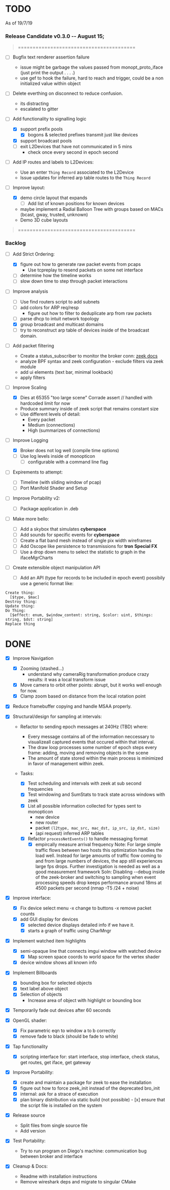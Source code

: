 TODO
=====
As of 19/7/19

### Release Candidate v0.3.0 -- August 15;
> ========================================

- [ ] Bugfix text renderer assertion failure
    - issue might be garbage the values passed from monopt_proto_iface (just print the output . . . .)
    - use gef to hook the failure, hard to reach and trigger, could be a non initialized value within object

- [ ] Delete everthing on disconnect to reduce confusion.
    - its distracting
    - escalated to gitter

- [ ] Add functionality to signalling logic
    - [x] support prefix pools
        -[x] bogons & selected prefixes transmit just like devices
    - [x] support broadcast pools
    - [ ] exit L2Devices that have not communicated in 5 mins
        - check once every second in epoch second

- [ ] Add IP routes and labels to L2Devices:
    - Use an enter `Thing Record` associated to the L2Device
    - Issue updates for inferred arp table routes to the `Thing Record`

- [ ] Improve layout:
    - [x] demo circle layout that expands
        - [ ] Add list of known positions for known devices
    - maybe implement a Radial Balloon Tree with groups based on MACs (bcast, gway, trusted, unknown)
    - Demo 3D cube layouts
> ========================================
### Backlog

- [ ] Add Strict Ordering:
    - [x] figure out how to generate raw packet events from pcaps
        - Use tcpreplay to resend packets on some net interface
    - [ ] determine how the timeline works
    - [ ] slow down time to step through packet interactions

- [ ] Improve analysis
    - [ ] Use find routers script to add subnets
    - [ ] add colors for ARP req/resp
        - figure out how to filter to deduplicate arp from raw packets
    - [ ] parse dhcp to intuit network topology
    - [x] group broadcast and multicast domains
    - [ ] try to reconstruct arp table of devices inside of the broadcast domain.

- [ ] Add packet filtering
    - Create a status_subscriber to monitor the broker conn: [zeek docs](https://bro-broker.readthedocs.io/en/stable/comm.html#status-and-error-messages)
    - analyze BPF syntax and zeek configuration - exclude filters via zeek module
    - add ui elements (text bar, minimal lookback)
    - apply filters

- [ ] Improve Scaling
    - [x] Dies at 65355 "too large scene" Corrade assert // handled with hardcoded limit for now
    - Produce summary inside of zeek script that remains constant size
    - Use different levels of detail:
        - Every packet
        - Medium (connections)
        - High (summarizes of connections)

- [ ] Improve Logging
    - [x] Broker does not log well (compile time options)
    - [ ] Use log levels inside of monopticon
        - [ ] configurable with a command line flag

- [ ] Expirements to attempt:
    - [ ] Timeline (with sliding window of pcap)
    - [ ] Port Manifold Shader and Setup

- [ ] Improve Portability v2:
    - [ ] Package application in .deb

- [ ] Make more bello:
    - [ ] Add a skybox that simulates __cyberspace__
    - [ ] Add sounds for specific events for __cyberspace__
    - [ ] Create a flat band mesh instead of single pix width wireframes
    - [ ] Add Oscope like persistence to transmissions for __tron__ **Special FX**
    - [ ] Use a drop down menu to select the statistic to graph in the ifaceMgrCharts

- [ ] Create extensible object manipulation API
    - [ ] Add an API (type for records to be included in epoch event)
      possibily use a generic format like:
```
Create thing:
  [$type, $mac]
Destroy thing:
Update thing:
Do Thing:
  [$effect: enum, $window_content: string, $color: uint, $things: string, $dst: string]
Replace thing
```

DONE
====
- [x] Improve Navigation
    - [x] Zooming (stashed...)
        - understand why cameraRig transformation produce crazy results: it was a local transform issue
    - [x] Move camera to orbit other points: abrupt, but it works well enough for now.
    - [x] Clamp zoom based on distance from the local rotation point

- [x] Reduce framebuffer copying and handle MSAA properly.

- [x] Structural/design for sampling at intervals:
    - Refactor to sending epoch messages at 240Hz (TBD) where:
        - Every message contains all of the information neccessary to visualizeall captured events that occured within that interval.
        - The draw loop processes some number of epoch steps every frame: adding, moving and removing objects in the scene
        - The amount of state stored within the main process is minimized in favor of management within zeek.

    - Tasks:
        - [x] Test scheduling and intervals with zeek at sub second frequencies
        - [x] Test windowing and SumStats to track state across windows with zeek
        - [x] List all possible information collected for types sent to monopticon
            - new device
            - new router
            - packet `(l2type, mac_src, mac_dst, ip_src, ip_dst, size)`
            - (api request) inferred ARP tables
        - [x] Refactor `processNetEvents()` to handle messaging format
            - [x] empircally measure arrival frequency
    Note: For large simple traffic flows between two hosts this optimization handles the load well.
          Instead for large amounts of traffic flow coming to and from large numbers of devices, the
          app still experiences large fps drops. Further investigation is needed as well as a good
          measurement framework
    Soln: Disabling --debug inside of the zeek-broker and switching to sampling when event processing
           speeds drop keeps performance around 18ms at 4500 packets per second (nmap -T5 /24 + noise)

- [x] Improve interface:
    - [x] Fix device select menu
        -x change to buttons
        -x remove packet counts
    - [x] add GUI display for devices
        - [x] selected device displays detailed info if we have it.
        - [x] starts a graph of traffic using CharMngr

- [x] Implement watched item highlights
    - [x] semi-opaque line that connects imgui window with watched device
        - [x] Map screen space coords to world space for the vertex shader
    - [x] device window shows all known info

- [x] Implement Billboards
    - [x] bounding box for selected objects
    - [x] text label above object
    - [x] Selection of objects
        - Increase area of object with highlight or bounding box

- [x] Temporarily fade out devices after 60 seconds

- [x] OpenGL shader:
    - [x] Fix parametric eqn to window a to b correctly
    - [x] remove fade to black (should be fade to white)

- [x] Tap functionality
    - [x] scripting interface for: start interface, stop interface, check status,
          get routes, get iface, get gateway

- [x] Improve Portability:
    - [x] create and maintain a package for zeek to ease the installation
    - [x] figure out how to force zeek_init instead of the deprecated bro_init
    - [x] internal: ask for a strace of execution
    - [x] plan binary distribution via static build (not possible)
          - [x] ensure that the script file is installed on the system

- [x] Release source
    - Split files from single source file
    - Add version

- [x] Test Portability:
    - Try to run program on Diego's machine:
      communication bug between broker and interface

- [x] Cleanup & Docs:
    - Readme with installation instructions
    - Remove wireshark deps and migrate to singular CMake
